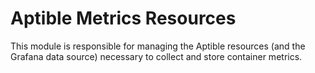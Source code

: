 # Aptible Metrics Resources

This module is responsible for managing the Aptible resources (and the Grafana
data source) necessary to collect and store container metrics.
